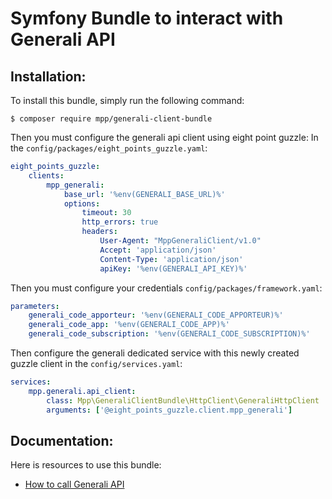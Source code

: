 Symfony Bundle to interact with Generali API
============================================

Installation:
-------------

To install this bundle, simply run the following command:
```
$ composer require mpp/generali-client-bundle
```

Then you must configure the generali api client using eight point guzzle:
In the `config/packages/eight_points_guzzle.yaml`:
```yaml
eight_points_guzzle:
    clients:
        mpp_generali:
            base_url: '%env(GENERALI_BASE_URL)%'
            options:
                timeout: 30
                http_errors: true
                headers:
                    User-Agent: "MppGeneraliClient/v1.0"
                    Accept: 'application/json'
                    Content-Type: 'application/json'
                    apiKey: '%env(GENERALI_API_KEY)%'
 ```
                    
Then you must configure your credentials `config/packages/framework.yaml`:
```yaml
parameters:
    generali_code_apporteur: '%env(GENERALI_CODE_APPORTEUR)%'
    generali_code_app: '%env(GENERALI_CODE_APP)%'
    generali_code_subscription: '%env(GENERALI_CODE_SUBSCRIPTION)%'
```

Then configure the generali dedicated service with this newly created guzzle client in the `config/services.yaml`:
```yaml
services:
    mpp.generali.api_client:
        class: Mpp\GeneraliClientBundle\HttpClient\GeneraliHttpClient
        arguments: ['@eight_points_guzzle.client.mpp_generali']
```

Documentation:
--------------

Here is resources to use this bundle: 

 * [How to call Generali API](./Resources/docs/call-api.md)
